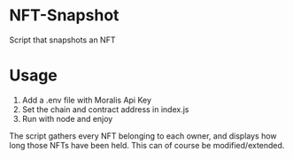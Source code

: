 # NFT-Snapshot
Script that snapshots an NFT


# Usage
1. Add a .env file with Moralis Api Key
2. Set the chain and contract address in index.js
3. Run with node and enjoy

The script gathers every NFT belonging to each owner, and displays how long those NFTs have been held. This can of course be modified/extended.
